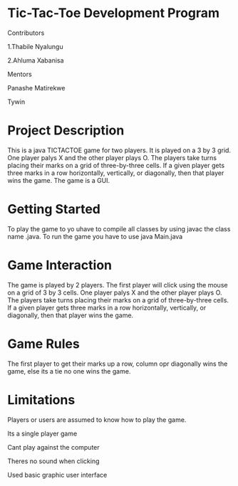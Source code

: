 # Tic-Tac-Toe Development Program 

Contributors

1.Thabile Nyalungu

2.Ahluma Xabanisa

Mentors

Panashe Matirekwe

Tywin 

# Project Description 

This is a java TICTACTOE game for two players. It is played on a 3 by 3 grid. One player palys X and the other player plays O. The players take turns placing their marks on a grid of three-by-three cells. If a given player gets three marks in a row horizontally, vertically, or diagonally, then that player wins the game.
The game is a GUI.

# Getting Started

To play the game to yo uhave to compile all classes by using javac the class name .java.  To run the game you have to use java Main.java 


# Game Interaction
The game is played by 2 players. The first player will click using the mouse on a grid of 3 by 3 cells. One player palys X and the other player plays O. The players take turns placing their marks on a grid of three-by-three cells. If a given player gets three marks in a row horizontally, vertically, or diagonally, then that player wins the game.

# Game Rules
The first player to get their marks up a row, column opr diagonally wins the game, else its a tie no one wins the game.

# Limitations

Players or users are assumed to know how to play the game. 

Its a single player game

Cant play against the computer 

Theres no sound when clicking

Used basic graphic user interface


